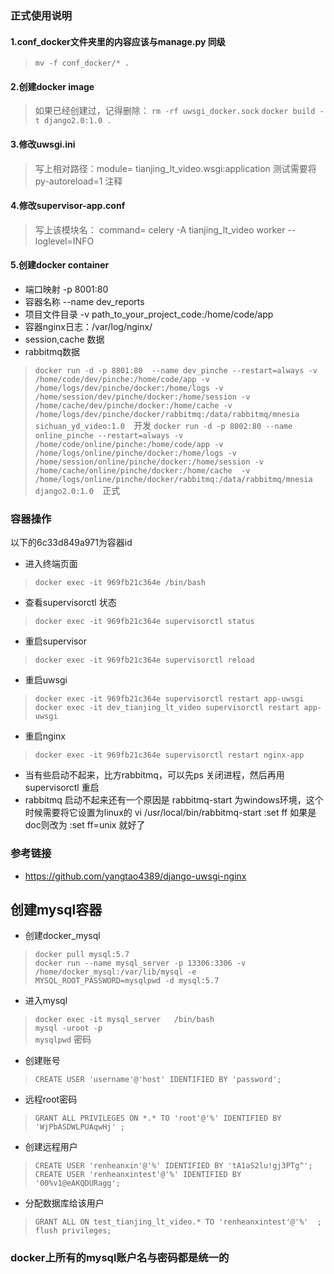 ### 正式使用说明
#### 1.conf_docker文件夹里的内容应该与manage.py 同级 
> `mv -f conf_docker/* . `
#### 2.创建docker image
> 如果已经创建过，记得删除： `rm -rf uwsgi_docker.sock`
> `docker build -t django2.0:1.0 . `
#### 3.修改uwsgi.ini
> 写上相对路径：module= tianjing_lt_video.wsgi:application
> 测试需要将  py-autoreload=1 注释
#### 4.修改supervisor-app.conf
> 写上该模块名： command= celery -A tianjing_lt_video worker --loglevel=INFO 
#### 5.创建docker container
* 端口映射  -p 8001:80  
* 容器名称 --name dev_reports  
* 项目文件目录 -v  path_to_your_project_code:/home/code/app  
* 容器nginx日志：/var/log/nginx/  
* session,cache 数据
* rabbitmq数据
> `docker run -d -p 8801:80  --name dev_pinche --restart=always -v /home/code/dev/pinche:/home/code/app -v /home/logs/dev/pinche/docker:/home/logs -v /home/session/dev/pinche/docker:/home/session -v /home/cache/dev/pinche/docker:/home/cache -v /home/logs/dev/pinche/docker/rabbitmq:/data/rabbitmq/mnesia sichuan_yd_video:1.0  `开发
> `docker run -d -p 8002:80 --name online_pinche --restart=always -v /home/code/online/pinche:/home/code/app -v /home/logs/online/pinche/docker:/home/logs -v /home/session/online/pinche/docker:/home/session -v /home/cache/online/pinche/docker:/home/cache  -v /home/logs/online/pinche/docker/rabbitmq:/data/rabbitmq/mnesia django2.0:1.0  `正式
    

### 容器操作 
以下的6c33d849a971为容器id
* 进入终端页面  
>`docker exec -it 969fb21c364e /bin/bash`
* 查看supervisorctl 状态
> `docker exec -it 969fb21c364e supervisorctl status`
* 重启supervisor
> `docker exec -it 969fb21c364e supervisorctl reload`
* 重启uwsgi
> `docker exec -it 969fb21c364e supervisorctl restart app-uwsgi`
> `docker exec -it dev_tianjing_lt_video supervisorctl restart app-uwsgi`
* 重启nginx
> `docker exec -it 969fb21c364e supervisorctl restart nginx-app`
* 当有些启动不起来，比方rabbitmq，可以先ps 关闭进程，然后再用supervisorctl 重启
* rabbitmq 启动不起来还有一个原因是 rabbitmq-start 为windows环境，这个时候需要将它设置为linux的
vi  /usr/local/bin/rabbitmq-start
 :set ff   如果是doc则改为
 :set ff=unix  就好了

### 参考链接
* https://github.com/yangtao4389/django-uwsgi-nginx



 
## 创建mysql容器
* 创建docker_mysql  
> `docker pull mysql:5.7`  
> `docker run --name mysql_server -p 13306:3306 -v /home/docker_mysql:/var/lib/mysql -e MYSQL_ROOT_PASSWORD=mysqlpwd -d mysql:5.7`  
* 进入mysql  
> `docker exec -it mysql_server   /bin/bash`  
> `mysql -uroot -p`  
> `mysqlpwd`   密码  
* 创建账号   
> `CREATE USER 'username'@'host' IDENTIFIED BY 'password';`  
* 远程root密码  
> `GRANT ALL PRIVILEGES ON *.* TO 'root'@'%' IDENTIFIED BY 'WjPbASDWLPUAqwHj' ;`

* 创建远程用户  
> `CREATE USER 'renheanxin'@'%' IDENTIFIED BY 'tA1aS2lu!gj3PTg^';`  
> `CREATE USER 'renheanxintest'@'%' IDENTIFIED BY '00%v1@eAKQDURagg';`

* 分配数据库给该用户  
> `GRANT ALL ON test_tianjing_lt_video.* TO 'renheanxintest'@'%'  ;`  
> `flush privileges;`
### docker上所有的mysql账户名与密码都是统一的



